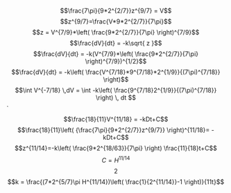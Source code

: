 $$\frac{7\pi}{9*2^{2/7}}z^{9/7} = V$$
$$z^{9/7}=\frac{V*9*2^{2/7}}{7\pi}$$
$$z = V^{7/9}*\left( \frac{9*2^{2/7}}{7\pi} \right)^{7/9}$$
$$\frac{dV}{dt} = -k\sqrt{ z }$$
$$\frac{dV}{dt} = -k(V^{7/9}*\left( \frac{9*2^{2/7}}{7\pi} \right)^{7/9})^{1/2}$$
$$\frac{dV}{dt} = -k\left( \frac{V^{7/18}*9^{7/18}*2^{1/9}}{(7\pi)^{7/18}} \right)$$
$$\int V^{-7/18} \,dV = \int -k\left( \frac{9^{7/18}2^{1/9}}{(7\pi)^{7/18}} \right) \, dt  $$`
$$\frac{18}{11}V^{11/18} = -kDt+C$$
$$\frac{18}{11}\left( {\frac{7\pi}{9*2^{2/7}}z^{9/7}} \right)^{11/18}= -kDt+C$$
$$z^{11/14}=-k\left( \frac{9*2^{18/63}}{7\pi} \right) \frac{11}{18}t+C$$
$$C = H^{11/14}$$
$$2$$
$$k = \frac{(7*2^{5/7}\pi H^{11/14})\left( \frac{1}{2^{11/14}}-1 \right)}{11t}$$
$$$$